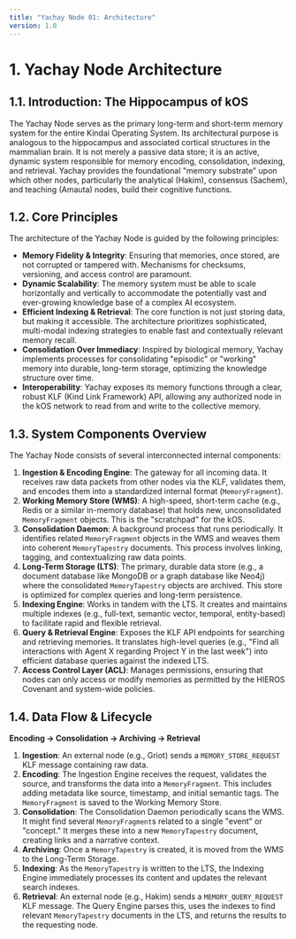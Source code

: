 ```yaml
---
title: "Yachay Node 01: Architecture"
version: 1.0
---
```


# **1. Yachay Node Architecture**

## 1.1. Introduction: The Hippocampus of kOS

The Yachay Node serves as the primary long-term and short-term memory system for the entire Kindai Operating System. Its architectural purpose is analogous to the hippocampus and associated cortical structures in the mammalian brain. It is not merely a passive data store; it is an active, dynamic system responsible for memory encoding, consolidation, indexing, and retrieval. Yachay provides the foundational "memory substrate" upon which other nodes, particularly the analytical (Hakim), consensus (Sachem), and teaching (Amauta) nodes, build their cognitive functions.

## 1.2. Core Principles

The architecture of the Yachay Node is guided by the following principles:

-   **Memory Fidelity & Integrity**: Ensuring that memories, once stored, are not corrupted or tampered with. Mechanisms for checksums, versioning, and access control are paramount.
-   **Dynamic Scalability**: The memory system must be able to scale horizontally and vertically to accommodate the potentially vast and ever-growing knowledge base of a complex AI ecosystem.
-   **Efficient Indexing & Retrieval**: The core function is not just storing data, but making it accessible. The architecture prioritizes sophisticated, multi-modal indexing strategies to enable fast and contextually relevant memory recall.
-   **Consolidation Over Immediacy**: Inspired by biological memory, Yachay implements processes for consolidating "episodic" or "working" memory into durable, long-term storage, optimizing the knowledge structure over time.
-   **Interoperability**: Yachay exposes its memory functions through a clear, robust KLF (Kind Link Framework) API, allowing any authorized node in the kOS network to read from and write to the collective memory.

## 1.3. System Components Overview

The Yachay Node consists of several interconnected internal components:

1.  **Ingestion & Encoding Engine**: The gateway for all incoming data. It receives raw data packets from other nodes via the KLF, validates them, and encodes them into a standardized internal format (`MemoryFragment`).
2.  **Working Memory Store (WMS)**: A high-speed, short-term cache (e.g., Redis or a similar in-memory database) that holds new, unconsolidated `MemoryFragment` objects. This is the "scratchpad" for the kOS.
3.  **Consolidation Daemon**: A background process that runs periodically. It identifies related `MemoryFragment` objects in the WMS and weaves them into coherent `MemoryTapestry` documents. This process involves linking, tagging, and contextualizing raw data points.
4.  **Long-Term Storage (LTS)**: The primary, durable data store (e.g., a document database like MongoDB or a graph database like Neo4j) where the consolidated `MemoryTapestry` objects are archived. This store is optimized for complex queries and long-term persistence.
5.  **Indexing Engine**: Works in tandem with the LTS. It creates and maintains multiple indexes (e.g., full-text, semantic vector, temporal, entity-based) to facilitate rapid and flexible retrieval.
6.  **Query & Retrieval Engine**: Exposes the KLF API endpoints for searching and retrieving memories. It translates high-level queries (e.g., "Find all interactions with Agent X regarding Project Y in the last week") into efficient database queries against the indexed LTS.
7.  **Access Control Layer (ACL)**: Manages permissions, ensuring that nodes can only access or modify memories as permitted by the HIEROS Covenant and system-wide policies.

## 1.4. Data Flow & Lifecycle

**Encoding -> Consolidation -> Archiving -> Retrieval**

1.  **Ingestion**: An external node (e.g., Griot) sends a `MEMORY_STORE_REQUEST` KLF message containing raw data.
2.  **Encoding**: The Ingestion Engine receives the request, validates the source, and transforms the data into a `MemoryFragment`. This includes adding metadata like source, timestamp, and initial semantic tags. The `MemoryFragment` is saved to the Working Memory Store.
3.  **Consolidation**: The Consolidation Daemon periodically scans the WMS. It might find several `MemoryFragment`s related to a single "event" or "concept." It merges these into a new `MemoryTapestry` document, creating links and a narrative context.
4.  **Archiving**: Once a `MemoryTapestry` is created, it is moved from the WMS to the Long-Term Storage.
5.  **Indexing**: As the `MemoryTapestry` is written to the LTS, the Indexing Engine immediately processes its content and updates the relevant search indexes.
6.  **Retrieval**: An external node (e.g., Hakim) sends a `MEMORY_QUERY_REQUEST` KLF message. The Query Engine parses this, uses the indexes to find relevant `MemoryTapestry` documents in the LTS, and returns the results to the requesting node. 